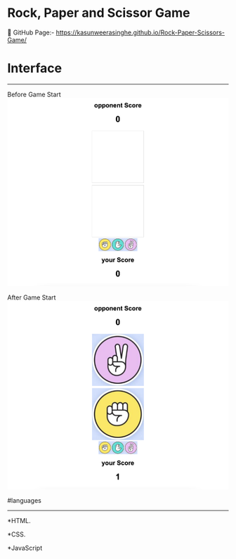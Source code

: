 # Rock, Paper and Scissor Game

🔗 GitHub Page:- https://kasunweerasinghe.github.io/Rock-Paper-Scissors-Game/

# Interface

---

Before Game Start
![Before Start!](assets/project_ss/1.png)


After Game Start
![After Start!](assets/project_ss/2.png)

#languages

----

*HTML.

*CSS.

*JavaScript